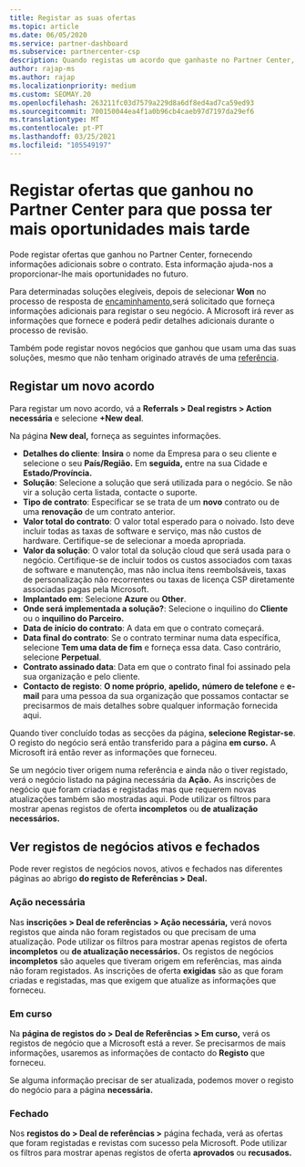 ```yaml
---
title: Registar as suas ofertas
ms.topic: article
ms.date: 06/05/2020
ms.service: partner-dashboard
ms.subservice: partnercenter-csp
description: Quando registas um acordo que ganhaste no Partner Center, ajuda a Microsoft a proporcionar-te mais oportunidades no futuro.
author: rajap-ms
ms.author: rajap
ms.localizationpriority: medium
ms.custom: SEOMAY.20
ms.openlocfilehash: 263211fc03d7579a229d8a6df8ed4ad7ca59ed93
ms.sourcegitcommit: 700150044ea4f1a0b96cb4caeb97d7197da29ef6
ms.translationtype: MT
ms.contentlocale: pt-PT
ms.lasthandoff: 03/25/2021
ms.locfileid: "105549197"
---
```

# <a name="register-deals-youve-won-in-partner-center-so-you-can-get-more-opportunities-later"></a>Registar ofertas que ganhou no Partner Center para que possa ter mais oportunidades mais tarde

Pode registar ofertas que ganhou no Partner Center, fornecendo informações adicionais sobre o contrato. Esta informação ajuda-nos a proporcionar-lhe mais oportunidades no futuro.

Para determinadas soluções elegíveis, depois de selecionar **Won** no processo de resposta de [encaminhamento,](manage-leads.md)será solicitado que forneça informações adicionais para registar o seu negócio. A Microsoft irá rever as informações que fornece e poderá pedir detalhes adicionais durante o processo de revisão.

Também pode registar novos negócios que ganhou que usam uma das suas soluções, mesmo que não tenham originado através de uma [referência](referrals.md). 

## <a name="register-a-new-deal"></a>Registar um novo acordo

Para registar um novo acordo, vá a **Referrals > Deal registrs > Action necessária** e selecione **+New deal**.

Na página **New deal,** forneça as seguintes informações.

- **Detalhes do cliente**: **Insira** o nome da Empresa para o seu cliente e selecione o seu **País/Região.** Em **seguida,** entre na sua Cidade e **Estado/Província.**
- **Solução**: Selecione a solução que será utilizada para o negócio. Se não vir a solução certa listada, contacte o suporte.
- **Tipo de contrato**: Especificar se se trata de um **novo** contrato ou de uma **renovação** de um contrato anterior.
- **Valor total do contrato**: O valor total esperado para o noivado. Isto deve incluir todas as taxas de software e serviço, mas não custos de hardware. Certifique-se de selecionar a moeda apropriada.
- **Valor da solução**: O valor total da solução cloud que será usada para o negócio. Certifique-se de incluir todos os custos associados com taxas de software e manutenção, mas não inclua itens reembolsáveis, taxas de personalização não recorrentes ou taxas de licença CSP diretamente associadas pagas pela Microsoft.
- **Implantado em**: Selecione **Azure** ou **Other**.
- **Onde será implementada a solução?**: Selecione o inquilino do **Cliente** ou o **inquilino do Parceiro.**
- **Data de início do contrato**: A data em que o contrato começará.
- **Data final do contrato**: Se o contrato terminar numa data específica, selecione **Tem uma data de fim** e forneça essa data. Caso contrário, selecione **Perpetual**.
- **Contrato assinado data**: Data em que o contrato final foi assinado pela sua organização e pelo cliente.
- **Contacto de registo**: **O nome próprio**, **apelido,** **número de telefone** e **e-mail** para uma pessoa da sua organização que possamos contactar se precisarmos de mais detalhes sobre qualquer informação fornecida aqui.

Quando tiver concluído todas as secções da página, **selecione Registar-se**. O registo do negócio será então transferido para a página **em curso.** A Microsoft irá então rever as informações que forneceu.

Se um negócio tiver origem numa referência e ainda não o tiver registado, verá o negócio listado na página necessária da **Ação.** As inscrições de negócio que foram criadas e registadas mas que requerem novas atualizações também são mostradas aqui. Pode utilizar os filtros para mostrar apenas registos de oferta **incompletos** ou **de atualização necessários.**

## <a name="viewing-active-and-closed-deal-registrations"></a>Ver registos de negócios ativos e fechados

Pode rever registos de negócios novos, ativos e fechados nas diferentes páginas ao abrigo **do registo de Referências > Deal.**

### <a name="action-required"></a>Ação necessária

Nas **inscrições > Deal de referências > Ação necessária,** verá novos registos que ainda não foram registados ou que precisam de uma atualização. Pode utilizar os filtros para mostrar apenas registos de oferta **incompletos** ou **de atualização necessários.** Os registos de negócios **incompletos** são aqueles que tiveram origem em referências, mas ainda não foram registados. As inscrições de oferta **exigidas** são as que foram criadas e registadas, mas que exigem que atualize as informações que forneceu.

### <a name="in-progress"></a>Em curso

Na **página de registos do > Deal de Referências > Em curso,** verá os registos de negócio que a Microsoft está a rever. Se precisarmos de mais informações, usaremos as informações de contacto do **Registo** que forneceu.

Se alguma informação precisar de ser atualizada, podemos mover o registo do negócio para a página **necessária.**

### <a name="closed"></a>Fechado

Nos **registos do > Deal de referências >** página fechada, verá as ofertas que foram registadas e revistas com sucesso pela Microsoft. Pode utilizar os filtros para mostrar apenas registos de oferta **aprovados** ou **recusados.**
